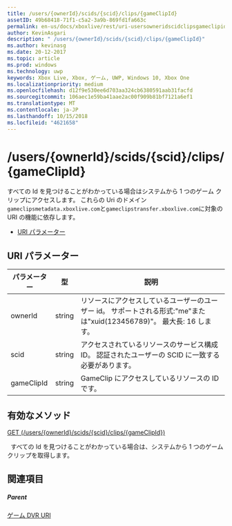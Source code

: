 ```yaml
---
title: /users/{ownerId}/scids/{scid}/clips/{gameClipId}
assetID: 49b68418-71f1-c5a2-3a9b-869fd1fa663c
permalink: en-us/docs/xboxlive/rest/uri-usersowneridscidclipsgameclipid.html
author: KevinAsgari
description: " /users/{ownerId}/scids/{scid}/clips/{gameClipId}"
ms.author: kevinasg
ms.date: 20-12-2017
ms.topic: article
ms.prod: windows
ms.technology: uwp
keywords: Xbox Live, Xbox, ゲーム, UWP, Windows 10, Xbox One
ms.localizationpriority: medium
ms.openlocfilehash: d12f9e530ee6d703aa324cb6380591aab31facfd
ms.sourcegitcommit: 106aec1e59ba41aae2ac00f909b81bf7121a6ef1
ms.translationtype: MT
ms.contentlocale: ja-JP
ms.lasthandoff: 10/15/2018
ms.locfileid: "4621658"
---
```

# <a name="usersowneridscidsscidclipsgameclipid"></a>/users/{ownerId}/scids/{scid}/clips/{gameClipId}
すべての Id を見つけることがわかっている場合はシステムから 1 つのゲーム クリップにアクセスします。 これらの Uri のドメイン`gameclipsmetadata.xboxlive.com`と`gameclipstransfer.xboxlive.com`に対象の URI の機能に依存します。
 
  * [URI パラメーター](#ID4EX)
 
<a id="ID4EX"></a>

 
## <a name="uri-parameters"></a>URI パラメーター
 
| パラメーター| 型| 説明| 
| --- | --- | --- | 
| ownerId| string| リソースにアクセスしているユーザーのユーザー id。 サポートされる形式:"me"または"xuid(123456789)"。 最大長: 16 します。| 
| scid| string| アクセスされているリソースのサービス構成 ID。 認証されたユーザーの SCID に一致する必要があります。| 
| gameClipId| string| GameClip にアクセスしているリソースの ID です。| 
  
<a id="ID4EFC"></a>

 
## <a name="valid-methods"></a>有効なメソッド

[GET (/users/{ownerId}/scids/{scid}/clips/{gameClipId})](uri-usersowneridscidclipsgameclipidget.md)

&nbsp;&nbsp;すべての Id を見つけることがわかっている場合は、システムから 1 つのゲーム クリップを取得します。
 
<a id="ID4EPC"></a>

 
## <a name="see-also"></a>関連項目
 
<a id="ID4ERC"></a>

 
##### <a name="parent"></a>Parent 

[ゲーム DVR URI](atoc-reference-dvr.md)

   